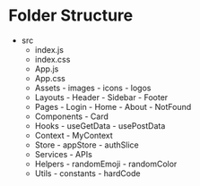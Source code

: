# Folder Structure

* src
  * index.js
  * index.css
  * App.js
  * App.css
  * Assets
        - images
        - icons
        - logos  
  * Layouts
        - Header
        - Sidebar
        - Footer  
  * Pages
        - Login
        - Home
        - About
        - NotFound
  * Components
        - Card
  * Hooks
        - useGetData
        - usePostData
  * Context
        - MyContext
  * Store
        - appStore
        - authSlice
  * Services
        - APIs
  * Helpers
        - randomEmoji
        - randomColor
  * Utils
        - constants
        - hardCode
